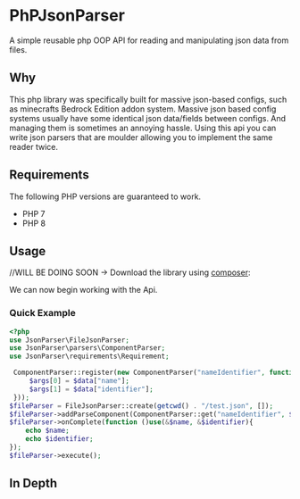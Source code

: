 # PhPJsonParser

A simple reusable php OOP API for reading and manipulating json data from files.


## Why
This php library was specifically built for massive json-based configs, such as minecrafts Bedrock Edition addon system. Massive json based config 
systems usually have some identical json data/fields between configs. And managing them is sometimes an annoying hassle. Using this api
you can write json parsers that are moulder allowing you to implement the same reader twice.

## Requirements
The following PHP versions are guaranteed to work.
 - PHP 7
 - PHP 8
 
## Usage
  
 //WILL BE DOING SOON ->
 Download the library using [composer](https://packagist.org/packages/gabrielrcouto/php-gui):

We can now begin working with the Api.

### Quick Example
```php
<?php
use JsonParser\FileJsonParser;
use JsonParser\parsers\ComponentParser;
use JsonParser\requirements\Requirement;

 ComponentParser::register(new ComponentParser("nameIdentifier", function ($data, &...$args){
     $args[0] = $data["name"];
     $args[1] = $data["identifier"];
 }));
$fileParser = FileJsonParser::create(getcwd() . "/test.json", []);
$fileParser->addParseComponent(ComponentParser::get("nameIdentifier", $name, $identifier), [new Requirement("name", Requirement::TYPE_STRING)]);
$fileParser->onComplete(function ()use(&$name, &$identifier){
    echo $name;
    echo $identifier;
});
$fileParser->execute();
```

## In Depth